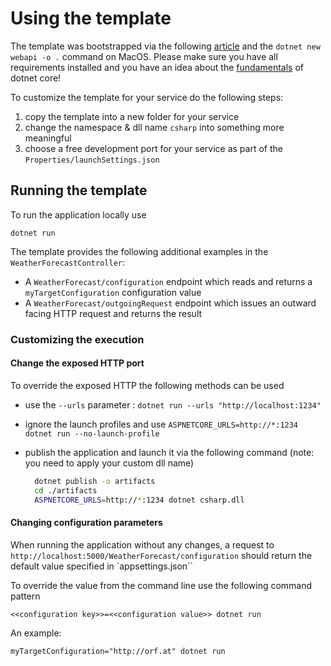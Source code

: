 # Using the template

The template was bootstrapped via the following [article](https://docs.microsoft.com/en-us/aspnet/core/tutorials/first-web-api?view=aspnetcore-6.0&tabs=visual-studio-code) and the `dotnet new webapi -o .` command on MacOS.
Please make sure you have all requirements installed and you have an idea about the [fundamentals](https://docs.microsoft.com/en-us/aspnet/core/fundamentals/) of dotnet core!

To customize the template for your service do the following steps:

1. copy the template into a new folder for your service
2. change the namespace & dll name `csharp` into something more meaningful
3. choose a free development port for your service as part of the `Properties/launchSettings.json`

## Running the template

To run the application locally use

    dotnet run

The template provides the following additional examples in the `WeatherForecastController`:

- A `WeatherForecast/configuration` endpoint which reads and returns a `myTargetConfiguration` configuration value
- A `WeatherForecast/outgoingRequest` endpoint which issues an outward facing HTTP request and returns the result

### Customizing the execution

#### Change the exposed HTTP port

To override the exposed HTTP the following methods can be used

- use the `--urls` parameter : `dotnet run --urls "http://localhost:1234"`
- ignore the launch profiles and use `ASPNETCORE_URLS=http://*:1234 dotnet run --no-launch-profile`
- publish the application and launch it via the following command (note: you need to apply your custom dll name)

  ```sh
    dotnet publish -o artifacts
    cd ./artifacts
    ASPNETCORE_URLS=http://*:1234 dotnet csharp.dll
  ```

#### Changing configuration parameters

When running the application without any changes, a request to `http://localhost:5000/WeatherForecast/configuration` should return the default value specified in `appsettings.json``

To override the value from the command line use the following command pattern

    <<configuration key>>=<<configuration value>> dotnet run

An example:

    myTargetConfiguration="http://orf.at" dotnet run
